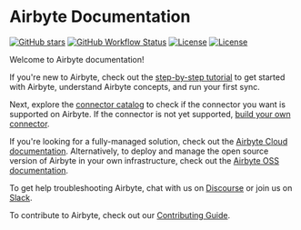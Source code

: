 # Airbyte Documentation

[![GitHub stars](https://img.shields.io/github/stars/airbytehq/airbyte?style=social&label=Star&maxAge=2592000)](https://GitHub.com/airbytehq/airbyte/stargazers/) [![GitHub Workflow Status](https://img.shields.io/github/workflow/status/airbytehq/airbyte/Airbyte%20CI)](https://github.com/airbytehq/airbyte/actions/workflows/gradle.yml) [![License](https://img.shields.io/static/v1?label=license&message=MIT&color=brightgreen)](https://github.com/airbytehq/airbyte/tree/a9b1c6c0420550ad5069aca66c295223e0d05e27/LICENSE/README.md) [![License](https://img.shields.io/static/v1?label=license&message=ELv2&color=brightgreen)](https://github.com/airbytehq/airbyte/tree/a9b1c6c0420550ad5069aca66c295223e0d05e27/LICENSE/README.md)

Welcome to Airbyte documentation! 

If you're new to Airbyte, check out the [step-by-step tutorial](cloud/getting-started-with-airbyte-cloud) to get started with Airbyte, understand Airbyte concepts, and run your first sync.

Next, explore the [connector catalog](integrations) to check if the connector you want is supported on Airbyte. If the connector is not yet supported, [build your own connector](connector-development).

If you're looking for a fully-managed solution, check out the [Airbyte Cloud documentation](cloud/getting-started-with-airbyte-cloud). Alternatively, to deploy and manage the open source version of Airbyte in your own infrastructure, check out the [Airbyte OSS documentation](quickstart/deploy-airbyte).

To get help troubleshooting Airbyte, chat with us on [Discourse](https://discuss.airbyte.io/) or join us on [Slack](https://slack.airbyte.io/).

To contribute to Airbyte, check out our [Contributing Guide](contributing-to-airbyte).